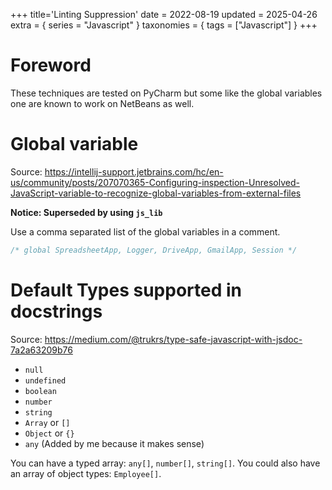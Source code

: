 +++
title='Linting Suppression'
date = 2022-08-19
updated = 2025-04-26
extra = { series = "Javascript" }
taxonomies = { tags = ["Javascript"] }
+++

# Foreword

These techniques are tested on PyCharm but some like the global variables one are known to work on NetBeans as well.

# Global variable

Source: <https://intellij-support.jetbrains.com/hc/en-us/community/posts/207070365-Configuring-inspection-Unresolved-JavaScript-variable-to-recognize-global-variables-from-external-files>

**Notice: Superseded by using `js_lib`**

Use a comma separated list of the global variables in a comment.

```javascript
/* global SpreadsheetApp, Logger, DriveApp, GmailApp, Session */
```

# Default Types supported in docstrings

Source: <https://medium.com/@trukrs/type-safe-javascript-with-jsdoc-7a2a63209b76>

- `null`
- `undefined`
- `boolean`
- `number`
- `string`
- `Array` or `[]`
- `Object` or `{}`
- `any` (Added by me because it makes sense)

You can have a typed array: `any[]`, `number[]`, `string[]`. You could also have an array of object types: `Employee[]`.
